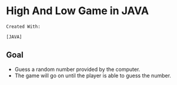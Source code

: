 # High And Low Game in JAVA

```
Created With:

[JAVA]
```

## Goal
- Guess a random number provided by the computer.
- The game will go on until the player is able to guess the number.

